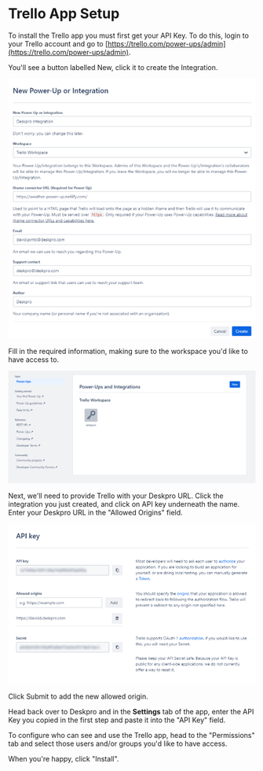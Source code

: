 # Trello App Setup

To install the Trello app you must first get your API Key. To do this, login to your Trello account and go to [https://trello.com/power-ups/admin](https://trello.com/power-ups/admin).

You'll see a button labelled New, click it to create the Integration.

[![](/docs/assets/setup/trello_setup_0.png)](/docs/assets/setup/trello_setup_0.png)

Fill in the required information, making sure to the workspace you'd like to have access to.

[![](/docs/assets/setup/trello_setup_1.png)](/docs/assets/setup/trello_setup_1.png)

Next, we'll need to provide Trello with your Deskpro URL. Click the integration you just created, and click on API key underneath the name. Enter your Deskpro URL in the "Allowed Origins" field.

[![](/docs/assets/setup/trello_setup_2.png)](/docs/assets/setup/trello_setup_2.png)

Click Submit to add the new allowed origin.

Head back over to Deskpro and in the **Settings** tab of the app, enter the API Key you copied in the first step and
paste it into the "API Key" field.

To configure who can see and use the Trello app, head to the "Permissions" tab and select those users and/or groups you'd like to have access.

When you're happy, click "Install".
